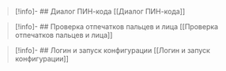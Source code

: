 >[!info]- ## Диалог ПИН-кода
>[[Диалог ПИН-кода]]

>[!info]- ## Проверка отпечатков пальцев и лица
>[[Проверка отпечатков пальцев и лица]]

>[!info]- ## Логин и запуск конфигурации
>[[Логин и запуск конфигурации]]


